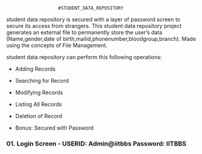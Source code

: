                        
                       #STUDENT_DATA_REPOSITORY

student data repository is secured with a layer of password screen to secure its access from strangers. This student data repository project generates an external file to permanently store the user’s data (Name,gender,date of birth,mailid,phonenumber,bloodgroup,branch). Made using the concepts of File Management.

student data repository can perform this following operations:

- Adding Records

- Searching for Record

- Modifying Records

- Listing All Records

- Deletion of Record

- Bonus: Secured with Password

### 01. Login Screen - USERID: Admin@iitbbs Password: IITBBS
